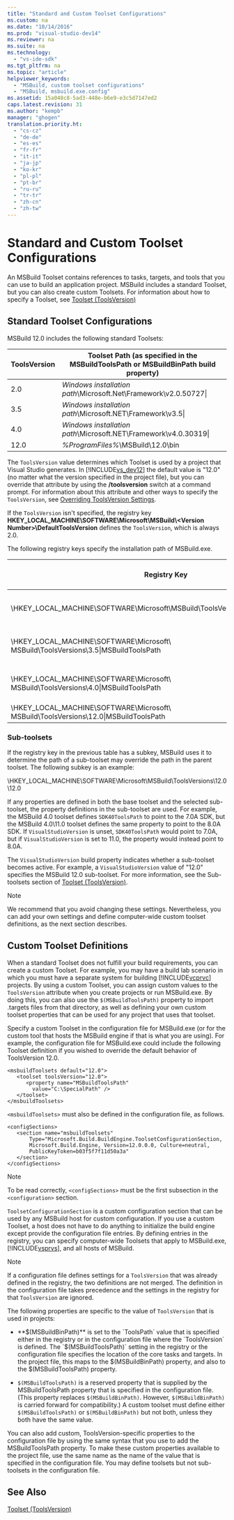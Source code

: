 ```yaml
---
title: "Standard and Custom Toolset Configurations"
ms.custom: na
ms.date: "10/14/2016"
ms.prod: "visual-studio-dev14"
ms.reviewer: na
ms.suite: na
ms.technology: 
  - "vs-ide-sdk"
ms.tgt_pltfrm: na
ms.topic: "article"
helpviewer_keywords: 
  - "MSBuild, custom toolset configurations"
  - "MSBuild, msbuild.exe.config"
ms.assetid: 15a048c8-5ad3-448e-b6e9-e3c5d7147ed2
caps.latest.revision: 31
ms.author: "kempb"
manager: "ghogen"
translation.priority.ht: 
  - "cs-cz"
  - "de-de"
  - "es-es"
  - "fr-fr"
  - "it-it"
  - "ja-jp"
  - "ko-kr"
  - "pl-pl"
  - "pt-br"
  - "ru-ru"
  - "tr-tr"
  - "zh-cn"
  - "zh-tw"
---
```

# Standard and Custom Toolset Configurations
An MSBuild Toolset contains references to tasks, targets, and tools that you can use to build an application project. MSBuild includes a standard Toolset, but you can also create custom Toolsets. For information about how to specify a Toolset, see [Toolset (ToolsVersion)](../reference/msbuild-toolset--toolsversion-.md)  
  
## Standard Toolset Configurations  
 MSBuild 12.0 includes the following standard Toolsets:  
  
|ToolsVersion|Toolset Path (as specified in the MSBuildToolsPath or MSBuildBinPath build property)|  
|------------------|--------------------------------------------------------------------------------------------|  
|2.0|*Windows installation path*\Microsoft.Net\Framework\v2.0.50727\|  
|3.5|*Windows installation path*\Microsoft.NET\Framework\v3.5\|  
|4.0|*Windows installation path*\Microsoft.NET\Framework\v4.0.30319\|  
|12.0|*%ProgramFiles%*\MSBuild\12.0\bin|  
  
 The `ToolsVersion` value determines which Toolset is used by a project that Visual Studio generates. In [!INCLUDE[vs_dev12](../extensibility/includes/vs_dev12_md.md)] the default value is "12.0" (no matter what the version specified in the project file), but you can override that attribute by using the **/toolsversion** switch at a command prompt. For information about this attribute and other ways to specify the `ToolsVersion`, see [Overriding ToolsVersion Settings](../reference/overriding-toolsversion-settings.md).  
  
 If the `ToolsVersion` isn't specified, the registry key **HKEY_LOCAL_MACHINE\SOFTWARE\Microsoft\MSBuild\\<Version Number\>\DefaultToolsVersion** defines the `ToolsVersion`, which is always 2.0.  
  
 The following registry keys specify the installation path of MSBuild.exe.  
  
|Registry Key|Key Name|String Key Value|  
|------------------|--------------|----------------------|  
|\HKEY_LOCAL_MACHINE\SOFTWARE\Microsoft\MSBuild\ToolsVersions\2.0\|MSBuildToolsPath|.NET Framework 2.0 Install Path|  
|\HKEY_LOCAL_MACHINE\SOFTWARE\Microsoft\ MSBuild\ToolsVersions\3.5\|MSBuildToolsPath|.NET Framework 3.5 Install Path|  
|\HKEY_LOCAL_MACHINE\SOFTWARE\Microsoft\ MSBuild\ToolsVersions\4.0\|MSBuildToolsPath|.NET Framework 4 Install Path|  
|\HKEY_LOCAL_MACHINE\SOFTWARE\Microsoft\ MSBuild\ToolsVersions\12.0\|MSBuildToolsPath|MSBuild Install Path|  
  
### Sub-toolsets  
 If the registry key in the previous table has a subkey, MSBuild uses it to determine the path of a sub-toolset may override the path in the parent toolset. The following subkey is an example:  
  
 \HKEY_LOCAL_MACHINE\SOFTWARE\Microsoft\MSBuild\ToolsVersions\12.0\12.0  
  
 If any properties are defined in both the base toolset and the selected sub-toolset, the property definitions in the sub-toolset are used. For example, the MSBuild 4.0 toolset defines `SDK40ToolsPath` to point to the 7.0A SDK, but the MSBuild 4.0\11.0 toolset defines the same property to point to the 8.0A SDK. If `VisualStudioVersion` is unset, `SDK40ToolsPath` would point to 7.0A, but if `VisualStudioVersion` is set to 11.0, the property would instead point to 8.0A.  
  
 The `VisualStudioVersion` build property indicates whether a sub-toolset becomes active. For example, a `VisualStudioVersion` value of "12.0" specifies the MSBuild 12.0 sub-toolset. For more information, see the Sub-toolsets section of [Toolset (ToolsVersion)](../reference/msbuild-toolset--toolsversion-.md).  
  
> [!NOTE]
>  We recommend that you avoid changing these settings. Nevertheless, you can add your own settings and define computer-wide custom toolset definitions, as the next section describes.  
  
## Custom Toolset Definitions  
 When a standard Toolset does not fulfill your build requirements, you can create a custom Toolset. For example, you may have a build lab scenario in which you must have a separate system for building [!INCLUDE[vcprvc](../codequality/includes/vcprvc_md.md)] projects. By using a custom Toolset, you can assign custom values to the `ToolsVersion` attribute when you create projects or run MSBuild.exe. By doing this, you can also use the `$(MSBuildToolsPath)` property to import .targets files from that directory, as well as defining your own custom toolset properties that can be used for any project that uses that toolset.  
  
 Specify a custom Toolset in the configuration file for MSBuild.exe (or for the custom tool that hosts the MSBuild engine if that is what you are using). For example, the configuration file for MSBuild.exe could include the following Toolset definition if you wished to override the default behavior of ToolsVersion 12.0.  
  
```  
<msbuildToolsets default="12.0">  
   <toolset toolsVersion="12.0">  
      <property name="MSBuildToolsPath"   
        value="C:\SpecialPath" />  
   </toolset>  
</msbuildToolsets>  
```  
  
 `<msbuildToolsets>` must also be defined in the configuration file, as follows.  
  
```  
<configSections>  
   <section name="msbuildToolsets"         
       Type="Microsoft.Build.BuildEngine.ToolsetConfigurationSection,   
       Microsoft.Build.Engine, Version=12.0.0.0, Culture=neutral,   
       PublicKeyToken=b03f5f7f11d50a3a"  
   </section>  
</configSections>  
```  
  
> [!NOTE]
>  To be read correctly, `<configSections>` must be the first subsection in the `<configuration>` section.  
  
 `ToolsetConfigurationSection` is a custom configuration section that can be used by any MSBuild host for custom configuration. If you use a custom Toolset, a host does not have to do anything to initialize the build engine except provide the configuration file entries. By defining entries in the registry, you can specify computer-wide Toolsets that apply to MSBuild.exe, [!INCLUDE[vsprvs](../codequality/includes/vsprvs_md.md)], and all hosts of MSBuild.  
  
> [!NOTE]
>  If a configuration file defines settings for a `ToolsVersion` that was already defined in the registry, the two definitions are not merged. The definition in the configuration file takes precedence and the settings in the registry for that `ToolsVersion` are ignored.  
  
 The following properties are specific to the value of `ToolsVersion` that is used in projects:  
  
-   **$(MSBuildBinPath)** is set to the `ToolsPath` value that is specified either in the registry or in the configuration file where the `ToolsVersion` is defined. The `$(MSBuildToolsPath)` setting in the registry or the configuration file specifies the location of the core tasks and targets. In the project file, this maps to the $(MSBuildBinPath) property, and also to the $(MSBuildToolsPath) property.  
  
-   `$(MSBuildToolsPath)` is a reserved property that is supplied by the MSBuildToolsPath property that is specified in the configuration file. (This property replaces `$(MSBuildBinPath)`. However, `$(MSBuildBinPath)` is carried forward for compatibility.) A custom toolset must define either `$(MSBuildToolsPath)` or `$(MSBuildBinPath)` but not both, unless they both have the same value.  
  
 You can also add custom, ToolsVersion-specific properties to the configuration file by using the same syntax that you use to add the MSBuildToolsPath property. To make these custom properties available to the project file, use the same name as the name of the value that is specified in the configuration file. You may define toolsets but not sub-toolsets in the configuration file.  
  
## See Also  
 [Toolset (ToolsVersion)](../reference/msbuild-toolset--toolsversion-.md)